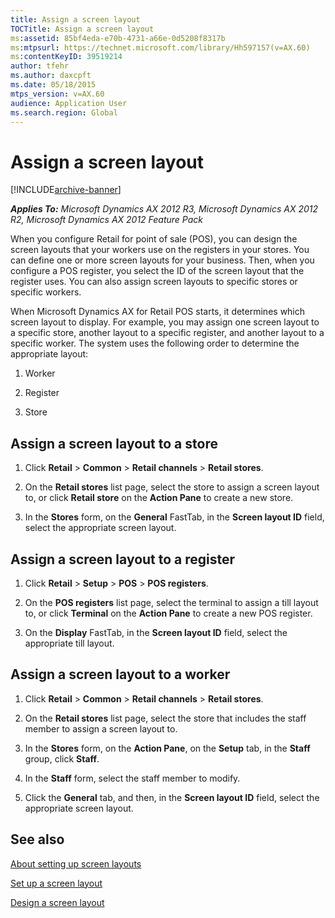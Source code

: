 ```yaml
---
title: Assign a screen layout
TOCTitle: Assign a screen layout
ms:assetid: 85bf4eda-e70b-4731-a66e-0d5208f8317b
ms:mtpsurl: https://technet.microsoft.com/library/Hh597157(v=AX.60)
ms:contentKeyID: 39519214
author: tfehr
ms.author: daxcpft
ms.date: 05/18/2015
mtps_version: v=AX.60
audience: Application User
ms.search.region: Global
---
```


# Assign a screen layout 


[!INCLUDE[archive-banner](includes/archive-banner.md)]


_**Applies To:** Microsoft Dynamics AX 2012 R3, Microsoft Dynamics AX 2012 R2, Microsoft Dynamics AX 2012 Feature Pack_

When you configure Retail for point of sale (POS), you can design the screen layouts that your workers use on the registers in your stores. You can define one or more screen layouts for your business. Then, when you configure a POS register, you select the ID of the screen layout that the register uses. You can also assign screen layouts to specific stores or specific workers.

When Microsoft Dynamics AX for Retail POS starts, it determines which screen layout to display. For example, you may assign one screen layout to a specific store, another layout to a specific register, and another layout to a specific worker. The system uses the following order to determine the appropriate layout:

1.  Worker

2.  Register

3.  Store

## Assign a screen layout to a store

1.  Click **Retail** \> **Common** \> **Retail channels** \> **Retail stores**.

2.  On the **Retail stores** list page, select the store to assign a screen layout to, or click **Retail store** on the **Action Pane** to create a new store.

3.  In the **Stores** form, on the **General** FastTab, in the **Screen layout ID** field, select the appropriate screen layout.

## Assign a screen layout to a register

1.  Click **Retail** \> **Setup** \> **POS** \> **POS registers**.

2.  On the **POS registers** list page, select the terminal to assign a till layout to, or click **Terminal** on the **Action Pane** to create a new POS register.

3.  On the **Display** FastTab, in the **Screen layout ID** field, select the appropriate till layout.

## Assign a screen layout to a worker

1.  Click **Retail** \> **Common** \> **Retail channels** \> **Retail stores**.

2.  On the **Retail stores** list page, select the store that includes the staff member to assign a screen layout to.

3.  In the **Stores** form, on the **Action Pane**, on the **Setup** tab, in the **Staff** group, click **Staff**.

4.  In the **Staff** form, select the staff member to modify.

5.  Click the **General** tab, and then, in the **Screen layout ID** field, select the appropriate screen layout.

## See also

[About setting up screen layouts](about-setting-up-screen-layouts.md)

[Set up a screen layout](set-up-a-screen-layout.md)

[Design a screen layout](design-a-screen-layout.md)

  


